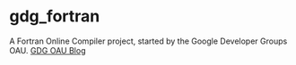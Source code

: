 gdg_fortran
===========

A Fortran Online Compiler project, started by the Google Developer Groups OAU. 
<a href="http://gdgoau.blogspot.com/">GDG OAU Blog</a>

